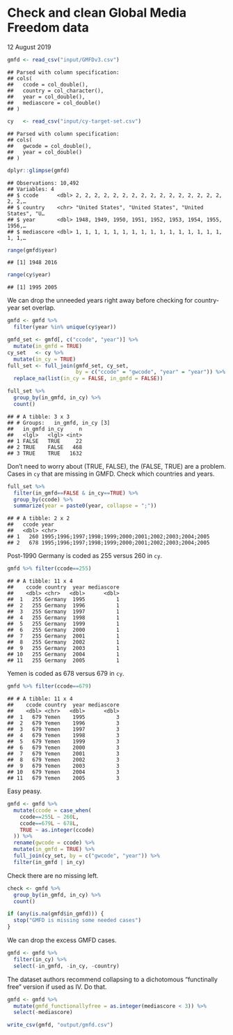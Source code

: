Check and clean Global Media Freedom data
================
12 August 2019

``` r
gmfd <- read_csv("input/GMFDv3.csv")
```

    ## Parsed with column specification:
    ## cols(
    ##   ccode = col_double(),
    ##   country = col_character(),
    ##   year = col_double(),
    ##   mediascore = col_double()
    ## )

``` r
cy   <- read_csv("input/cy-target-set.csv")
```

    ## Parsed with column specification:
    ## cols(
    ##   gwcode = col_double(),
    ##   year = col_double()
    ## )

``` r
dplyr::glimpse(gmfd)
```

    ## Observations: 10,492
    ## Variables: 4
    ## $ ccode      <dbl> 2, 2, 2, 2, 2, 2, 2, 2, 2, 2, 2, 2, 2, 2, 2, 2, 2, 2,…
    ## $ country    <chr> "United States", "United States", "United States", "U…
    ## $ year       <dbl> 1948, 1949, 1950, 1951, 1952, 1953, 1954, 1955, 1956,…
    ## $ mediascore <dbl> 1, 1, 1, 1, 1, 1, 1, 1, 1, 1, 1, 1, 1, 1, 1, 1, 1, 1,…

``` r
range(gmfd$year)
```

    ## [1] 1948 2016

``` r
range(cy$year)
```

    ## [1] 1995 2005

We can drop the unneeded years right away before checking for
country-year set overlap.

``` r
gmfd <- gmfd %>%
  filter(year %in% unique(cy$year))

gmfd_set <- gmfd[, c("ccode", "year")] %>%
  mutate(in_gmfd = TRUE)
cy_set   <- cy %>%
  mutate(in_cy = TRUE)
full_set <- full_join(gmfd_set, cy_set, 
                      by = c("ccode" = "gwcode", "year" = "year")) %>%
  replace_na(list(in_cy = FALSE, in_gmfd = FALSE))

full_set %>% 
  group_by(in_gmfd, in_cy) %>%
  count()
```

    ## # A tibble: 3 x 3
    ## # Groups:   in_gmfd, in_cy [3]
    ##   in_gmfd in_cy     n
    ##   <lgl>   <lgl> <int>
    ## 1 FALSE   TRUE     22
    ## 2 TRUE    FALSE   468
    ## 3 TRUE    TRUE   1632

Don’t need to worry about (TRUE, FALSE), the (FALSE, TRUE) are a
problem. Cases in `cy` that are missing in GMFD. Check which countries
and years.

``` r
full_set %>%
  filter(in_gmfd==FALSE & in_cy==TRUE) %>%
  group_by(ccode) %>%
  summarize(year = paste0(year, collapse = ";"))
```

    ## # A tibble: 2 x 2
    ##   ccode year                                                  
    ##   <dbl> <chr>                                                 
    ## 1   260 1995;1996;1997;1998;1999;2000;2001;2002;2003;2004;2005
    ## 2   678 1995;1996;1997;1998;1999;2000;2001;2002;2003;2004;2005

Post-1990 Germany is coded as 255 versus 260 in `cy`.

``` r
gmfd %>% filter(ccode==255)
```

    ## # A tibble: 11 x 4
    ##    ccode country  year mediascore
    ##    <dbl> <chr>   <dbl>      <dbl>
    ##  1   255 Germany  1995          1
    ##  2   255 Germany  1996          1
    ##  3   255 Germany  1997          1
    ##  4   255 Germany  1998          1
    ##  5   255 Germany  1999          1
    ##  6   255 Germany  2000          1
    ##  7   255 Germany  2001          1
    ##  8   255 Germany  2002          1
    ##  9   255 Germany  2003          1
    ## 10   255 Germany  2004          1
    ## 11   255 Germany  2005          1

Yemen is coded as 678 versus 679 in `cy`.

``` r
gmfd %>% filter(ccode==679)
```

    ## # A tibble: 11 x 4
    ##    ccode country  year mediascore
    ##    <dbl> <chr>   <dbl>      <dbl>
    ##  1   679 Yemen    1995          3
    ##  2   679 Yemen    1996          3
    ##  3   679 Yemen    1997          3
    ##  4   679 Yemen    1998          3
    ##  5   679 Yemen    1999          3
    ##  6   679 Yemen    2000          3
    ##  7   679 Yemen    2001          3
    ##  8   679 Yemen    2002          3
    ##  9   679 Yemen    2003          3
    ## 10   679 Yemen    2004          3
    ## 11   679 Yemen    2005          3

Easy peasy.

``` r
gmfd <- gmfd %>%
  mutate(ccode = case_when(
    ccode==255L ~ 260L,
    ccode==679L ~ 678L,
    TRUE ~ as.integer(ccode)
  )) %>%
  rename(gwcode = ccode) %>%
  mutate(in_gmfd = TRUE) %>%
  full_join(cy_set, by = c("gwcode", "year")) %>%
  filter(in_gmfd | in_cy)
```

Check there are no missing left.

``` r
check <- gmfd %>%
  group_by(in_gmfd, in_cy) %>%
  count()

if (any(is.na(gmfd$in_gmfd))) {
  stop("GMFD is missing some needed cases")
}
```

We can drop the excess GMFD cases.

``` r
gmfd <- gmfd %>%
  filter(in_cy) %>%
  select(-in_gmfd, -in_cy, -country)
```

The dataset authors recommend collapsing to a dichotomous “functinally
free” version if used as IV. Do that.

``` r
gmfd <- gmfd %>%
  mutate(gmfd_functionallyfree = as.integer(mediascore < 3)) %>%
  select(-mediascore)
```

``` r
write_csv(gmfd, "output/gmfd.csv")
```
